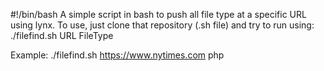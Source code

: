 #!/bin/bash
A simple script in bash to push all file type at a specific URL using lynx.
To use, just clone that repository (.sh file) and try to run using:
./filefind.sh URL FileType

Example:
./filefind.sh https://www.nytimes.com php
